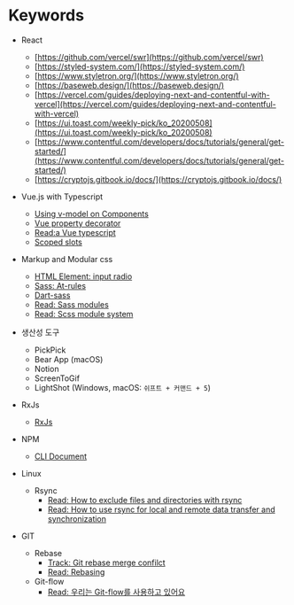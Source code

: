 # Keywords

- React

  - [https://github.com/vercel/swr](https://github.com/vercel/swr)
  - [https://styled-system.com/](https://styled-system.com/)
  - [https://www.styletron.org/](https://www.styletron.org/)
  - [https://baseweb.design/](https://baseweb.design/)
  - [https://vercel.com/guides/deploying-next-and-contentful-with-vercel](https://vercel.com/guides/deploying-next-and-contentful-with-vercel)
  - [https://ui.toast.com/weekly-pick/ko_20200508](https://ui.toast.com/weekly-pick/ko_20200508)
  - [https://www.contentful.com/developers/docs/tutorials/general/get-started/](https://www.contentful.com/developers/docs/tutorials/general/get-started/)
  - [https://cryptojs.gitbook.io/docs/](https://cryptojs.gitbook.io/docs/)

- Vue.js with Typescript

  - [Using v-model on Components](https://vuejs.org/v2/guide/components.html#Using-v-model-on-Components)
  - [Vue property decorator](https://github.com/kaorun343/vue-property-decorator)
  - [Read:a Vue typescript](https://johnpapa.net/vue-typescript/)
  - [Scoped slots](https://vuejs.org/v2/guide/components-slots.html#Scoped-Slots)

- Markup and Modular css

  - [HTML Element: input radio](https://developer.mozilla.org/ko/docs/Web/HTML/Element/Input/radio)
  - [Sass: At-rules](https://sass-lang.com/documentation/at-rules)
  - [Dart-sass](https://sass-lang.com/dart-sass)
  - [Read: Sass modules](https://css-tricks.com/introducing-sass-modules/)
  - [Read: Scss module system](https://blueshw.github.io/2019/10/27/scss-module-system/)

- 생산성 도구

  - PickPick
  - Bear App (macOS)
  - Notion
  - ScreenToGif
  - LightShot (Windows, macOS: `쉬프트 + 커맨드 + 5`)

- RxJs

  - [RxJs](https://rxjs.dev/guide/overview)

- NPM

  - [CLI Document](https://docs.npmjs.com/cli-documentation/)

- Linux

  - Rsync
    - [Read: How to exclude files and directories with rsync](https://linuxize.com/post/how-to-exclude-files-and-directories-with-rsync)
    - [Read: How to use rsync for local and remote data transfer and synchronization](https://linuxize.com/post/how-to-use-rsync-for-local-and-remote-data-transfer-and-synchronization/)

- GIT
  - Rebase
    - [Track: Git rebase merge confilct](https://stackoverflow.com/questions/11709885/git-rebase-merge-conflict)
    - [Read: Rebasing](http://gitforteams.com/resources/rebasing.html)
  - Git-flow
    - [Read: 우리는 Git-flow를 사용하고 있어요](https://woowabros.github.io/experience/2017/10/30/baemin-mobile-git-branch-strategy.html)

